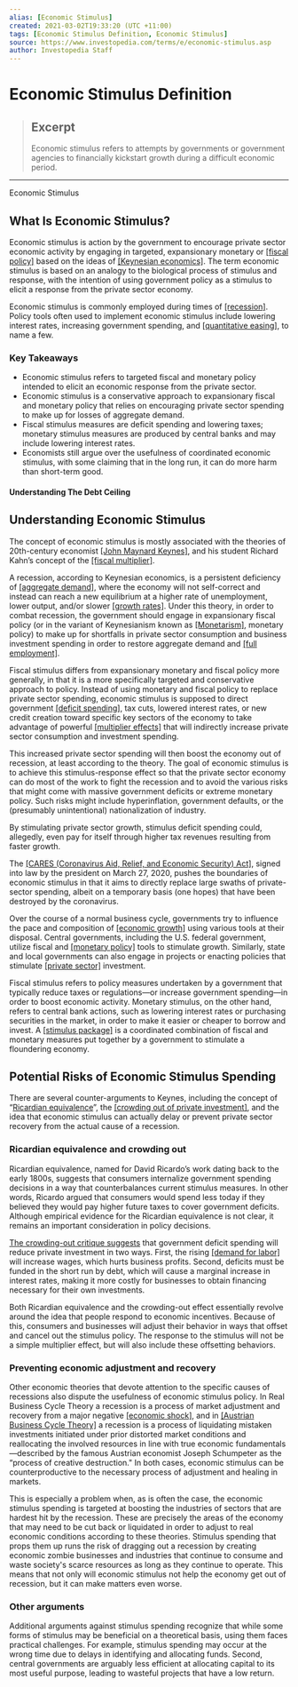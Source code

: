 ```yaml
---
alias: [Economic Stimulus]
created: 2021-03-02T19:33:20 (UTC +11:00)
tags: [Economic Stimulus Definition, Economic Stimulus]
source: https://www.investopedia.com/terms/e/economic-stimulus.asp
author: Investopedia Staff
---
```


# Economic Stimulus Definition

> ## Excerpt
> Economic stimulus refers to attempts by governments or government agencies to financially kickstart growth during a difficult economic period.

---

Economic Stimulus
## What Is Economic Stimulus?

Economic stimulus is action by the government to encourage private sector economic activity by engaging in targeted, expansionary monetary or [[fiscal policy]](https://www.investopedia.com/terms/f/fiscalpolicy.asp) based on the ideas of [[Keynesian economics]](https://www.investopedia.com/terms/k/keynesianeconomics.asp). The term economic stimulus is based on an analogy to the biological process of stimulus and response, with the intention of using government policy as a stimulus to elicit a response from the private sector economy.

Economic stimulus is commonly employed during times of [[recession]](https://www.investopedia.com/terms/r/recession.asp). Policy tools often used to implement economic stimulus include lowering interest rates, increasing government spending, and [[quantitative easing]](https://www.investopedia.com/terms/q/quantitative-easing.asp), to name a few.

### Key Takeaways

-   Economic stimulus refers to targeted fiscal and monetary policy intended to elicit an economic response from the private sector.
-   Economic stimulus is a conservative approach to expansionary fiscal and monetary policy that relies on encouraging private sector spending to make up for losses of aggregate demand.
-   Fiscal stimulus measures are deficit spending and lowering taxes; monetary stimulus measures are produced by central banks and may include lowering interest rates.
-   Economists still argue over the usefulness of coordinated economic stimulus, with some claiming that in the long run, it can do more harm than short-term good.

#### Understanding The Debt Ceiling

## Understanding Economic Stimulus

The concept of economic stimulus is mostly associated with the theories of 20th-century economist [[John Maynard Keynes]](https://www.investopedia.com/terms/j/john_maynard_keynes.asp), and his student Richard Kahn’s concept of the [[fiscal multiplier]](https://www.investopedia.com/ask/answers/09/keynesian-multiplier.asp).

A recession, according to Keynesian economics, is a persistent deficiency of [[aggregate demand]](https://www.investopedia.com/terms/a/aggregatedemand.asp), where the economy will not self-correct and instead can reach a new equilibrium at a higher rate of unemployment, lower output, and/or slower [[growth rates]](https://www.investopedia.com/terms/g/growthrates.asp). Under this theory, in order to combat recession, the government should engage in expansionary fiscal policy (or in the variant of Keynesianism known as [[Monetarism]](https://www.investopedia.com/terms/m/monetarism.asp), monetary policy) to make up for shortfalls in private sector consumption and business investment spending in order to restore aggregate demand and [[full employment]](https://www.investopedia.com/terms/f/fullemployment.asp).

Fiscal stimulus differs from expansionary monetary and fiscal policy more generally, in that it is a more specifically targeted and conservative approach to policy. Instead of using monetary and fiscal policy to replace private sector spending, economic stimulus is supposed to direct government [[deficit spending]](https://www.investopedia.com/terms/d/deficit-spending.asp), tax cuts, lowered interest rates, or new credit creation toward specific key sectors of the economy to take advantage of powerful [[multiplier effects]](https://www.investopedia.com/terms/m/multipliereffect.asp) that will indirectly increase private sector consumption and investment spending.

This increased private sector spending will then boost the economy out of recession, at least according to the theory. The goal of economic stimulus is to achieve this stimulus-response effect so that the private sector economy can do most of the work to fight the recession and to avoid the various risks that might come with massive government deficits or extreme monetary policy. Such risks might include hyperinflation, government defaults, or the (presumably unintentional) nationalization of industry.

By stimulating private sector growth, stimulus deficit spending could, allegedly, even pay for itself through higher tax revenues resulting from faster growth.

The [[CARES (Coronavirus Aid, Relief, and Economic Security) Act]](https://www.investopedia.com/what-s-in-the-usd2-trillion-coronavirus-stimulus-bill-4800882), signed into law by the president on March 27, 2020, pushes the boundaries of economic stimulus in that it aims to directly replace large swaths of private-sector spending, albeit on a temporary basis (one hopes) that have been destroyed by the coronavirus.

Over the course of a normal business cycle, governments try to influence the pace and composition of [[economic growth]](https://www.investopedia.com/terms/e/economicgrowth.asp) using various tools at their disposal. Central governments, including the U.S. federal government, utilize fiscal and [[monetary policy]](https://www.investopedia.com/terms/m/monetarypolicy.asp) tools to stimulate growth. Similarly, state and local governments can also engage in projects or enacting policies that stimulate [[private sector]](https://www.investopedia.com/terms/p/private-sector.asp) investment.

Fiscal stimulus refers to policy measures undertaken by a government that typically reduce taxes or regulations—or increase government spending—in order to boost economic activity. Monetary stimulus, on the other hand, refers to central bank actions, such as lowering interest rates or purchasing securities in the market, in order to make it easier or cheaper to borrow and invest. A [[stimulus package]](https://www.investopedia.com/terms/s/stimulus-package.asp) is a coordinated combination of fiscal and monetary measures put together by a government to stimulate a floundering economy. 

## Potential Risks of Economic Stimulus Spending

There are several counter-arguments to Keynes, including the concept of “[Ricardian equivalence](https://www.investopedia.com/terms/r/ricardianequivalence.asp)”, the [[crowding out of private investment]](https://www.investopedia.com/terms/c/crowdingouteffect.asp), and the idea that economic stimulus can actually delay or prevent private sector recovery from the actual cause of a recession. 

### Ricardian equivalence and crowding out

Ricardian equivalence, named for David Ricardo’s work dating back to the early 1800s, suggests that consumers internalize government spending decisions in a way that counterbalances current stimulus measures. In other words, Ricardo argued that consumers would spend less today if they believed they would pay higher future taxes to cover government deficits. Although empirical evidence for the Ricardian equivalence is not clear, it remains an important consideration in policy decisions.

[The crowding-out critique suggests](https://www.investopedia.com/ask/answers/060915/how-does-crowding-out-effect-influence-multiplier-effect-government-stimulus.asp) that government deficit spending will reduce private investment in two ways. First, the rising [[demand for labor]](https://www.investopedia.com/terms/d/demand_for_labor.asp) will increase wages, which hurts business profits. Second, deficits must be funded in the short run by debt, which will cause a marginal increase in interest rates, making it more costly for businesses to obtain financing necessary for their own investments.

Both Ricardian equivalence and the crowding-out effect essentially revolve around the idea that people respond to economic incentives. Because of this, consumers and businesses will adjust their behavior in ways that offset and cancel out the stimulus policy. The response to the stimulus will not be a simple multiplier effect, but will also include these offsetting behaviors. 

### Preventing economic adjustment and recovery

Other economic theories that devote attention to the specific causes of recessions also dispute the usefulness of economic stimulus policy. In Real Business Cycle Theory a recession is a process of market adjustment and recovery from a major negative [[economic shock]](https://www.investopedia.com/terms/e/economic-shock.asp), and in [[Austrian Business Cycle Theory]](https://www.investopedia.com/terms/a/austrian_school.asp#austrian-business-cycle-theory) a recession is a process of liquidating mistaken investments initiated under prior distorted market conditions and reallocating the involved resources in line with true economic fundamentals—described by the famous Austrian economist Joseph Schumpeter as the “process of creative destruction." In both cases, economic stimulus can be counterproductive to the necessary process of adjustment and healing in markets. 

This is especially a problem when, as is often the case, the economic stimulus spending is targeted at boosting the industries of sectors that are hardest hit by the recession. These are precisely the areas of the economy that may need to be cut back or liquidated in order to adjust to real economic conditions according to these theories. Stimulus spending that props them up runs the risk of dragging out a recession by creating economic zombie businesses and industries that continue to consume and waste society's scarce resources as long as they continue to operate. This means that not only will economic stimulus not help the economy get out of recession, but it can make matters even worse. 

### Other arguments

Additional arguments against stimulus spending recognize that while some forms of stimulus may be beneficial on a theoretical basis, using them faces practical challenges. For example, stimulus spending may occur at the wrong time due to delays in identifying and allocating funds. Second, central governments are arguably less efficient at allocating capital to its most useful purpose, leading to wasteful projects that have a low return.
